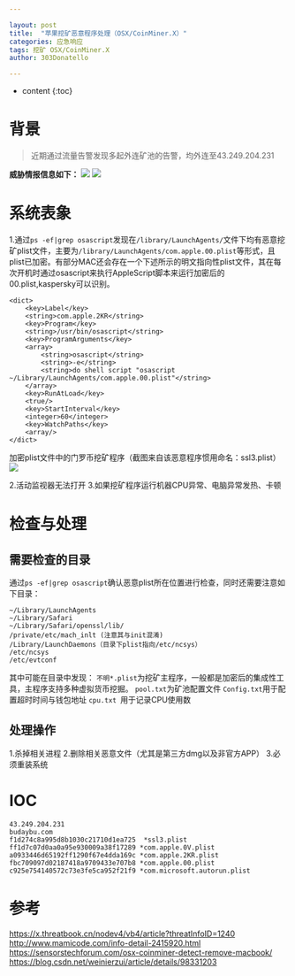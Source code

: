 ```yaml
---

layout: post
title:  "苹果挖矿恶意程序处理（OSX/CoinMiner.X）"
categories: 应急响应
tags: 挖矿 OSX/CoinMiner.X
author: 303Donatello

---
```



* content
{:toc}
# 背景
> 近期通过流量告警发现多起外连矿池的告警，均外连至43.249.204.231

**威胁情报信息如下：**
![](https://img2020.cnblogs.com/blog/2011235/202008/2011235-20200803142042738-537006647.png)
![](https://img2020.cnblogs.com/blog/2011235/202008/2011235-20200803142115199-932617052.png)
# 系统表象
1.通过`ps -ef|grep osascript`发现在`/library/LaunchAgents/`文件下均有恶意挖矿plist文件，主要为`/library/LaunchAgents/com.apple.00.plist`等形式，且plist已加密。有部分MAC还会存在一个下述所示的明文指向性plist文件，其在每次开机时通过osascript来执行AppleScript脚本来运行加密后的00.plist,kaspersky可以识别。
```
<dict>
	<key>Label</key>
	<string>com.apple.2KR</string>
	<key>Program</key>
	<string>/usr/bin/osascript</string>
	<key>ProgramArguments</key>
	<array>
		<string>osascript</string>
		<string>-e</string>
		<string>do shell script "osascript ~/Library/LaunchAgents/com.apple.00.plist"</string>
	</array>
	<key>RunAtLoad</key>
	<true/>
	<key>StartInterval</key>
	<integer>60</integer>
	<key>WatchPaths</key>
	<array/>
</dict>
```
加密plist文件中的门罗币挖矿程序（截图来自该恶意程序惯用命名：ssl3.plist）
![](https://img2020.cnblogs.com/blog/2011235/202008/2011235-20200803145659504-569060560.png)

2.活动监视器无法打开
3.如果挖矿程序运行机器CPU异常、电脑异常发热、卡顿
# 检查与处理
## 需要检查的目录
通过`ps -ef|grep osascript`确认恶意plist所在位置进行检查，同时还需要注意如下目录：
```
~/Library/LaunchAgents
~/Library/Safari
~/Library/Safari/openssl/lib/
/private/etc/mach_inlt (注意其与init混淆)
/Library/LaunchDaemons（目录下plist指向/etc/ncsys）
/etc/ncsys
/etc/evtconf
```
其中可能在目录中发现：
`不明*.plist`为挖矿主程序，一般都是加密后的集成性工具，主程序支持多种虚拟货币挖掘。
`pool.txt`为矿池配置文件
`Config.txt`用于配置超时时间与钱包地址 
`cpu.txt `用于记录CPU使用数
## 处理操作
1.杀掉相关进程
2.删除相关恶意文件（尤其是第三方dmg以及非官方APP）
3.必须重装系统
# IOC
```
43.249.204.231
budaybu.com
f1d274c8a995d8b1030c21710d1ea725  *ssl3.plist
ff1d7c07d0aa0a95e930009a38f17289 *com.apple.0V.plist
a0933446d65192ff1290f67e4dda169c *com.apple.2KR.plist
fbc709097d02187418a9709433e707b8 *com.apple.00.plist
c925e754140572c73e3fe5ca952f21f9 *com.microsoft.autorun.plist
```
# 参考
https://x.threatbook.cn/nodev4/vb4/article?threatInfoID=1240
http://www.mamicode.com/info-detail-2415920.html
https://sensorstechforum.com/osx-coinminer-detect-remove-macbook/
https://blog.csdn.net/weinierzui/article/details/98331203
